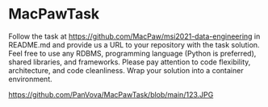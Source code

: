 # MacPawTask

Follow the task at https://github.com/MacPaw/msi2021-data-engineering in README.md and provide us a URL to your repository with the task solution. Feel free to use any RDBMS, programming language (Python is preferred), shared libraries, and frameworks. Please pay attention to code flexibility, architecture, and code cleanliness. Wrap your solution into a container environment.


https://github.com/PanVova/MacPawTask/blob/main/123.JPG
